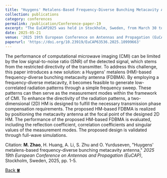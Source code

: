 ```yaml
---
title: "Huygens' Metalens-Based Frequency-Diverse Bunching Metacavity Antenna"
collection: publications
category: conferences
permalink: /publication/Conference-paper-19
excerpt: "The EuCAP2025 was held in Stockholm, Sweden, from March 30 to April 04, 2025."
date: 2025-05-21
venue: '2025 19th European Conference on Antennas and Propagation (EuCAP)'
paperurl: 'https://doi.org/10.23919/EuCAP63536.2025.10999663'
---
```


The performance of computational microwave imaging (CMI) can be limited by the low signal-to-noise ratio (SNR) of the detected signal, which stems from the restricted directivity of the transmitter. To address this challenge, this paper introduces a new solution: a Huygens' metalens (HM)-based frequency-diverse bunching metacavity antenna (FDBMA). By employing a frequency-diverse metacavity, it becomes feasible to generate low-correlated radiation patterns through a simple frequency sweep. These patterns can then serve as the measurement modes within the framework of CMI. To enhance the directivity of the radiation patterns, a two-dimensional (2D) HM is designed to fulfill the necessary transmission phase compensation requirements. The proposed HM-based FDBMA is realized by positioning the metacavity antenna at the focal point of the designed 2D HM. The performance of the proposed HM-based FDBMA is evaluated, including the reflection coefficient, correlation coefficients and singular values of the measurement modes. The proposed design is validated through full-wave simulations.

Citation: **M. Zhao**, H. Huang, A. Li, S. Zhu and O. Yurduseven, &quot;Huygens' metalens-based frequency-diverse bunching metacavity antenna,&quot; <i>2025 19th European Conference on Antennas and Propagation (EuCAP)</i>, Stockholm, Sweden, 2025, pp. 1-5.

[Back :four_leaf_clover:](../publications/)
